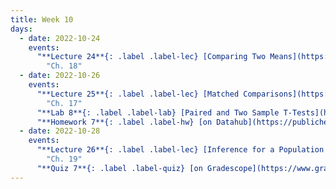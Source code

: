 ```yaml
---
title: Week 10
days:
  - date: 2022-10-24
    events:
      "**Lecture 24**{: .label .label-lec} [Comparing Two Means](https://ph142-ucb.github.io/fa22/src/lec/024_Comparing-two-means.pdf)":
        "Ch. 18"
  - date: 2022-10-26
    events:
      "**Lecture 25**{: .label .label-lec} [Matched Comparisons](https://ph142-ucb.github.io/fa22/src/lec/025_Paired-t-test.pdf)": 
        "Ch. 17"
      "**Lab 8**{: .label .label-lab} [Paired and Two Sample T-Tests](https://publichealth.datahub.berkeley.edu/hub/user-redirect/git-pull?repo=https%3A%2F%2Fgithub.com%2Fph142-ucb%2Fph142-fa22&urlpath=rstudio%2F&branch=main) (Due October 28)":
      "**Homework 7**{: .label .label-hw} [on Datahub](https://publichealth.datahub.berkeley.edu/hub/user-redirect/git-pull?repo=https%3A%2F%2Fgithub.com%2Fph142-ucb%2Fph142-fa22&urlpath=rstudio%2F&branch=main) ([Solutions](https://ph142-ucb.github.io/fa22/src/hw-sol/hw06-sol.pdf))":
  - date: 2022-10-28
    events:
      "**Lecture 26**{: .label .label-lec} [Inference for a Population Proportion](https://ph142-ucb.github.io/fa22/src/lec/026_Inference-population-proportion.pdf)":
        "Ch. 19"
      "**Quiz 7**{: .label .label-quiz} [on Gradescope](https://www.gradescope.com/courses/412128/assignments/2390571) (Due 5:00 PM PST)":
---
```

